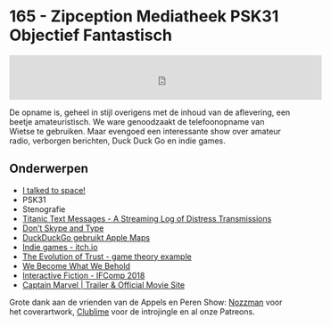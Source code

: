 # 165 - Zipception Mediatheek PSK31 Objectief Fantastisch

<iframe width="560" height="80" scrolling="no" frameborder="no" src="https://fireside.fm/s/2yOtZyML+SsxNlDJQ/iframe"></iframe>

De opname is, geheel in stijl overigens met de inhoud van de aflevering, een beetje amateuristisch. We ware genoodzaakt de telefoonopname van Wietse te gebruiken. Maar evengoed een interessante show over amateur radio, verborgen berichten, Duck Duck Go en indie games.

## Onderwerpen

- [I talked to space!](https://www.youtube.com/watch?v=wwm-6tf7KCs)
- PSK31
- Stenografie
- [Titanic Text Messages - A Streaming Log of Distress Transmissions](https://www.youtube.com/watch?v=FxRN2nP_9dA)
- [Don’t Skype and Type](https://www.math.unipd.it/~dlain/papers/2017-skype.pdf)
- [DuckDuckGo gebruikt Apple Maps](https://spreadprivacy.com/duckduckgo-apple-mapkit-js/)
- [Indie games - itch.io](https://itch.io/games/top-sellers)
- [The Evolution of Trust - game theory example](https://ncase.me/trust)
- [We Become What We Behold](https://ncase.itch.io/wbwwb)
- [Interactive Fiction - IFComp 2018](https://ifcomp.org/comp/2018)
- [Captain Marvel | Trailer & Official Movie Site](https://www.marvel.com/captainmarvel)

Grote dank aan de vrienden van de Appels en Peren Show: [Nozzman](http://www.nozzman.com/) voor het coverartwork, [Clublime](http://twitter.com/#!/clublime) voor de introjingle en al onze Patreons.
